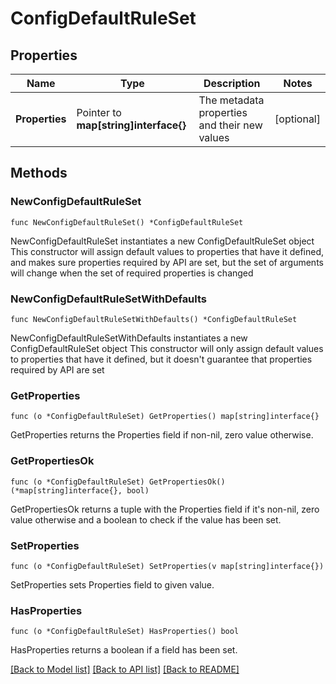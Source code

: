 # ConfigDefaultRuleSet

## Properties

Name | Type | Description | Notes
------------ | ------------- | ------------- | -------------
**Properties** | Pointer to **map[string]interface{}** | The metadata properties and their new values | [optional] 

## Methods

### NewConfigDefaultRuleSet

`func NewConfigDefaultRuleSet() *ConfigDefaultRuleSet`

NewConfigDefaultRuleSet instantiates a new ConfigDefaultRuleSet object
This constructor will assign default values to properties that have it defined,
and makes sure properties required by API are set, but the set of arguments
will change when the set of required properties is changed

### NewConfigDefaultRuleSetWithDefaults

`func NewConfigDefaultRuleSetWithDefaults() *ConfigDefaultRuleSet`

NewConfigDefaultRuleSetWithDefaults instantiates a new ConfigDefaultRuleSet object
This constructor will only assign default values to properties that have it defined,
but it doesn't guarantee that properties required by API are set

### GetProperties

`func (o *ConfigDefaultRuleSet) GetProperties() map[string]interface{}`

GetProperties returns the Properties field if non-nil, zero value otherwise.

### GetPropertiesOk

`func (o *ConfigDefaultRuleSet) GetPropertiesOk() (*map[string]interface{}, bool)`

GetPropertiesOk returns a tuple with the Properties field if it's non-nil, zero value otherwise
and a boolean to check if the value has been set.

### SetProperties

`func (o *ConfigDefaultRuleSet) SetProperties(v map[string]interface{})`

SetProperties sets Properties field to given value.

### HasProperties

`func (o *ConfigDefaultRuleSet) HasProperties() bool`

HasProperties returns a boolean if a field has been set.


[[Back to Model list]](../README.md#documentation-for-models) [[Back to API list]](../README.md#documentation-for-api-endpoints) [[Back to README]](../README.md)


